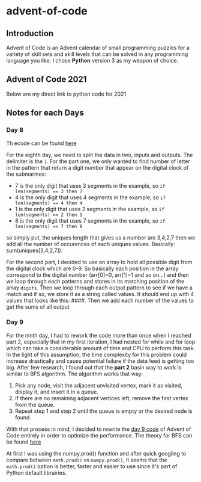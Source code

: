 # advent-of-code

## Introduction
Advent of Code is an Advent calendar of small programming puzzles for a variety of skill sets and skill levels that can be solved in any programming language you like. I chose **Python** version 3 as my weapon of choice.

## Advent of Code 2021
Below are my direct link to python code for 2021

## Notes for each Days

### Day 8

Th ecode can be found [here](aoc-2021/day8)

For the eighth day, we need to split the data in two, inputs and outputs. The delimiter is the `|`. For the part one, we only wanted to find number of letter in the pattern that return a digit number that appear on the digital clock of the submarines:
- 7 is the only digit that uses 3 segments in the example, so `if len(segments) == 3 then 7`
- 4 is the only digit that uses 4 segments in the example, so `if len(segments) == 4 then 4`
- 1 is the only digit that uses 2 segments in the example, so `if len(segments) == 2 then 1`
- 8 is the only digit that uses 7 segments in the example, so `if len(segments) == 7 then 8`

so simply put, the uniques length that gives us a number are 3,4,2,7 then we add all the number of occurences of each uniques values. Basically: sum(uniques[3,4,2,7]).

For the second part, I decided to use an array to hold all possible digit from the digital clock which are 0-9. So basically each position in the array correspond to the digital number (arr[0]=0, arr[1]=1 and so on...) and then we loop through each patterns and stores in its matching position of the array `digits`. Then we loop through each output pattern to see if we have a match and if so, we store it as a string called values. It should end up with 4 values that looks like this: ####. Then we add each number of the values to get the sums of all output

### Day 9
For the ninth day, I had to rework the code more than once when I reached part 2, especially that in my first iteration, I had nested for while and for loop which can take a considerable amount of time and CPU to perform this task. In the light of this assumption, the time complexity for this problem could increase drastically and cause potential failure if the data feed is getting too big. After few research, I found out that the **part 2** basin way to work is similar to BFS algorithm. The algorithm works that way:

1. Pick any node, visit the adjacent unvisited vertex, mark it as visited, display it, and insert it in a queue.
2. If there are no remaining adjacent vertices left, remove the first vertex from the queue.
3. Repeat step 1 and step 2 until the queue is empty or the desired node is found.

With that process in mind, I decided to rewrite the [day 9 code](aoc-2021/day9.py) of Advent of Code entirely in order to optimize the performance. The theory for BFS can be found [here](https://www.educative.io/edpresso/how-to-implement-a-breadth-first-search-in-python)

At first I was using the numpy.prod() function and after quick googling to compare between `math.prod()` vs `numpy.prod()`, it seems that the `math.prod()` option is better, faster and easier to use since it's part of Python default librairies.

